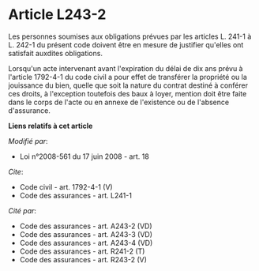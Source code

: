 # Article L243-2

Les personnes soumises aux obligations prévues par les articles L. 241-1 à L. 242-1 du présent code doivent être en mesure de
justifier qu'elles ont satisfait auxdites obligations. 

Lorsqu'un acte intervenant avant l'expiration du délai de dix ans prévu à l'article 1792-4-1 du code civil a pour effet de
transférer la propriété ou la jouissance du bien, quelle que soit la nature du contrat destiné à conférer ces droits, à
l'exception toutefois des baux à loyer, mention doit être faite dans le corps de l'acte ou en annexe de l'existence ou de
l'absence d'assurance.

**Liens relatifs à cet article**

_Modifié par_:

  - Loi n°2008-561 du 17 juin 2008 - art. 18

_Cite_:

  - Code civil - art. 1792-4-1 (V)
  - Code des assurances - art. L241-1

_Cité par_:

  - Code des assurances - art. A243-2 (VD)
  - Code des assurances - art. A243-3 (VD)
  - Code des assurances - art. A243-4 (VD)
  - Code des assurances - art. R241-2 (T)
  - Code des assurances - art. R243-2 (V)
